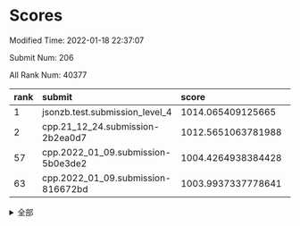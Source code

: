 # Scores

Modified Time: 2022-01-18 22:37:07

Submit Num: 206

All Rank Num: 40377

| rank |               submit               |       score        |       sigma        | pk_num |
| :--- | :--------------------------------- | :----------------- | :----------------- | :----- |
| 1    | jsonzb.test.submission_level_4     | 1014.065409125665  | 0.8064643553183036 | 439    |
| 2    | cpp.21_12_24.submission-2b2ea0d7   | 1012.5651063781988 | 0.8208808132081451 | 780    |
| 57   | cpp.2022_01_09.submission-5b0e3de2 | 1004.4264938384428 | 0.7055824883430709 | 788    |
| 63   | cpp.2022_01_09.submission-816672bd | 1003.9937337778641 | 0.7303493261876861 | 791    |


<details>
<summary>全部</summary>

| rank |                 submit                 |       score        |       sigma        | pk_num |
| :--- | :------------------------------------- | :----------------- | :----------------- | :----- |
| 1    | jsonzb.test.submission_level_4         | 1014.065409125665  | 0.8064643553183036 | 439    |
| 2    | cpp.21_12_24.submission-2b2ea0d7       | 1012.5651063781988 | 0.8208808132081451 | 780    |
| 3    | gobigger.level_3.submission_level_3_34 | 1012.0494107484753 | 0.7676530304795479 | 785    |
| 4    | gobigger.level_3.submission_level_3_28 | 1011.8862307883192 | 0.7852105086569926 | 782    |
| 5    | gobigger.level_3.submission_level_3_15 | 1011.4600176273327 | 0.7544773918227194 | 779    |
| 6    | gobigger.level_3.submission_level_3_29 | 1011.3510585276277 | 0.7615139838413909 | 785    |
| 7    | gobigger.level_3.submission_level_3_41 | 1011.0863452234216 | 0.7704725870537316 | 786    |
| 8    | gobigger.level_3.submission_level_3_49 | 1011.0032061862333 | 0.7672747510602922 | 788    |
| 9    | gobigger.level_3.submission_level_3_13 | 1010.9736147364936 | 0.752247909271973  | 784    |
| 10   | gobigger.level_3.submission_level_3_3  | 1010.8508808902541 | 0.7483638973815169 | 785    |
| 11   | gobigger.level_3.submission_level_3_17 | 1010.7377374540737 | 0.7543042548344268 | 792    |
| 12   | gobigger.level_3.submission_level_3_1  | 1010.6905554100013 | 0.7555806056530163 | 788    |
| 13   | gobigger.level_3.submission_level_3_21 | 1010.6578246463815 | 0.7721506029940411 | 786    |
| 14   | gobigger.level_3.submission_level_3_12 | 1010.5521681086693 | 0.7656841588379991 | 780    |
| 15   | gobigger.level_3.submission_level_3_33 | 1010.54616393554   | 0.740583262236974  | 787    |
| 16   | gobigger.level_3.submission_level_3_46 | 1010.5370463819729 | 0.7598976952356694 | 782    |
| 17   | gobigger.level_3.submission_level_3_16 | 1010.4098821473449 | 0.7624819424073438 | 787    |
| 18   | gobigger.level_3.submission_level_3_18 | 1010.2976764322289 | 0.7500885458865089 | 784    |
| 19   | gobigger.level_3.submission_level_3_8  | 1010.2710057232027 | 0.755446508980015  | 788    |
| 20   | gobigger.level_3.submission_level_3_39 | 1010.2708133842215 | 0.7530751837692427 | 786    |
| 21   | gobigger.level_3.submission_level_3_48 | 1010.2610620754251 | 0.7549380832785585 | 787    |
| 22   | gobigger.level_3.submission_level_3_26 | 1010.2425022499524 | 0.7500620580508351 | 790    |
| 23   | gobigger.level_3.submission_level_3_19 | 1010.191216050084  | 0.7459608014554878 | 783    |
| 24   | gobigger.level_3.submission_level_3_36 | 1010.1782873310767 | 0.7701569533049712 | 783    |
| 25   | gobigger.level_3.submission_level_3_43 | 1010.0594108048065 | 0.7466986263273234 | 786    |
| 26   | gobigger.level_3.submission_level_3_32 | 1009.9968229905535 | 0.7549158341747616 | 790    |
| 27   | gobigger.level_3.submission_level_3_40 | 1009.9334208074531 | 0.7384929227708072 | 783    |
| 28   | gobigger.level_3.submission_level_3_5  | 1009.8620471903342 | 0.7580973888910552 | 785    |
| 29   | gobigger.level_3.submission_level_3_31 | 1009.8291445640588 | 0.7544936190254826 | 779    |
| 30   | gobigger.level_3.submission_level_3_35 | 1009.8131753731174 | 0.7376911510098448 | 787    |
| 31   | gobigger.level_3.submission_level_3_44 | 1009.8085501856978 | 0.7539996246912509 | 792    |
| 32   | gobigger.level_3.submission_level_3_0  | 1009.7994035121994 | 0.7581828693651722 | 788    |
| 33   | gobigger.level_3.submission_level_3_11 | 1009.7394823683442 | 0.7414757539269838 | 785    |
| 34   | gobigger.level_3.submission_level_3_37 | 1009.6104609718683 | 0.7449656830655278 | 782    |
| 35   | gobigger.level_3.submission_level_3_38 | 1009.5935226239071 | 0.762272166111324  | 787    |
| 36   | gobigger.level_3.submission_level_3_2  | 1009.4169771025106 | 0.7302483161322505 | 788    |
| 37   | gobigger.level_3.submission_level_3_47 | 1009.4101772879054 | 0.7336029147585643 | 789    |
| 38   | gobigger.level_3.submission_level_3_27 | 1009.3293781571016 | 0.7446381260907058 | 782    |
| 39   | gobigger.level_3.submission_level_3_22 | 1009.1819857632174 | 0.7359706877133664 | 789    |
| 40   | gobigger.level_3.submission_level_3_7  | 1009.0476607017948 | 0.7460607352577282 | 783    |
| 41   | gobigger.level_3.submission_level_3_10 | 1009.0115114406592 | 0.7500361503446503 | 785    |
| 42   | gobigger.level_3.submission_level_3_45 | 1008.9267946591872 | 0.7524337838381442 | 782    |
| 43   | gobigger.level_3.submission_level_3_24 | 1008.8175322422163 | 0.7370724668612786 | 784    |
| 44   | gobigger.level_3.submission_level_3_25 | 1008.7107067726743 | 0.7271126645381254 | 787    |
| 45   | gobigger.level_3.submission_level_3_30 | 1008.7046854954326 | 0.7401588245275448 | 791    |
| 46   | gobigger.level_3.submission_level_3_23 | 1008.6223205651764 | 0.7467278324082647 | 787    |
| 47   | gobigger.level_3.submission_level_3_42 | 1008.4893510776894 | 0.7328276208847281 | 789    |
| 48   | gobigger.level_3.submission_level_3_20 | 1008.4507643668068 | 0.7440611087816482 | 778    |
| 49   | gobigger.level_3.submission_level_3_6  | 1008.3711030589072 | 0.7548025074388576 | 784    |
| 50   | gobigger.level_3.submission_level_3_9  | 1008.3256588872188 | 0.7368253163172853 | 783    |
| 51   | gobigger.level_3.submission_level_3_14 | 1008.1136219984035 | 0.7407318955246656 | 787    |
| 52   | gobigger.level_3.submission_level_3_4  | 1008.0931547544491 | 0.7344951831457399 | 781    |
| 53   | gobigger.level_1.submission_level_1_0  | 1004.984254680572  | 0.7173675049224956 | 789    |
| 54   | gobigger.level_1.submission_level_1_49 | 1004.6211316867734 | 0.7092327053195101 | 791    |
| 55   | gobigger.level_1.submission_level_1_4  | 1004.516018052277  | 0.7164007731280886 | 783    |
| 56   | gobigger.level_1.submission_level_1_18 | 1004.4458024969742 | 0.7156496698288403 | 782    |
| 57   | cpp.2022_01_09.submission-5b0e3de2     | 1004.4264938384428 | 0.7055824883430709 | 788    |
| 58   | gobigger.level_1.submission_level_1_22 | 1004.3950219504653 | 0.7151198815366437 | 785    |
| 59   | gobigger.level_1.submission_level_1_3  | 1004.340463043354  | 0.7068480074818739 | 789    |
| 60   | gobigger.level_1.submission_level_1_45 | 1004.0501555737557 | 0.7134440887316493 | 786    |
| 61   | gobigger.level_1.submission_level_1_19 | 1004.0028087633058 | 0.726253388977937  | 784    |
| 62   | gobigger.level_1.submission_level_1_27 | 1004.001265364938  | 0.7113151956881619 | 783    |
| 63   | cpp.2022_01_09.submission-816672bd     | 1003.9937337778641 | 0.7303493261876861 | 791    |
| 64   | gobigger.level_1.submission_level_1_48 | 1003.8664130059117 | 0.725392495812866  | 789    |
| 65   | gobigger.level_1.submission_level_1_32 | 1003.8459050691353 | 0.7218243026962252 | 790    |
| 66   | gobigger.level_1.submission_level_1_25 | 1003.7573675533748 | 0.7196130838976162 | 784    |
| 67   | gobigger.level_1.submission_level_1_15 | 1003.7546568743543 | 0.7126121478608004 | 785    |
| 68   | gobigger.level_1.submission_level_1_13 | 1003.6987836059371 | 0.7249563461082033 | 789    |
| 69   | gobigger.level_1.submission_level_1_1  | 1003.4653102852755 | 0.7272873737777747 | 786    |
| 70   | gobigger.level_1.submission_level_1_5  | 1003.4432431609163 | 0.7136215030606842 | 784    |
| 71   | gobigger.level_1.submission_level_1_10 | 1003.4256854429689 | 0.7119684650614914 | 786    |
| 72   | gobigger.level_1.submission_level_1_21 | 1003.3580611977666 | 0.7276891118374674 | 783    |
| 73   | gobigger.level_1.submission_level_1_46 | 1003.3443011966478 | 0.7100522707950238 | 787    |
| 74   | gobigger.level_1.submission_level_1_28 | 1003.3364543427751 | 0.7137976176582522 | 784    |
| 75   | gobigger.level_1.submission_level_1_47 | 1003.3079300992209 | 0.7334996580147823 | 783    |
| 76   | gobigger.level_1.submission_level_1_29 | 1003.2728855811345 | 0.7101106266959545 | 788    |
| 77   | gobigger.level_1.submission_level_1_16 | 1003.2154902764055 | 0.7171679649472842 | 783    |
| 78   | gobigger.level_1.submission_level_1_9  | 1003.2124367830678 | 0.7168443309448783 | 788    |
| 79   | gobigger.level_1.submission_level_1_26 | 1003.1269345442726 | 0.7128930399117246 | 786    |
| 80   | gobigger.level_1.submission_level_1_41 | 1003.0985682283932 | 0.7129875518471366 | 786    |
| 81   | gobigger.level_1.submission_level_1_8  | 1003.0787179077282 | 0.7346511713957223 | 783    |
| 82   | gobigger.level_1.submission_level_1_42 | 1003.0048679722439 | 0.7133264533707161 | 785    |
| 83   | gobigger.level_1.submission_level_1_11 | 1002.967036317852  | 0.7219070780308227 | 783    |
| 84   | gobigger.level_1.submission_level_1_33 | 1002.9631288625908 | 0.7155383280505682 | 783    |
| 85   | gobigger.level_1.submission_level_1_2  | 1002.9435388376421 | 0.7243991438810496 | 787    |
| 86   | gobigger.level_1.submission_level_1_7  | 1002.9265843514556 | 0.7220612458685539 | 787    |
| 87   | gobigger.level_1.submission_level_1_38 | 1002.8900504640266 | 0.7089173831893242 | 785    |
| 88   | gobigger.level_1.submission_level_1_24 | 1002.8612435851416 | 0.7261770401115902 | 783    |
| 89   | gobigger.level_1.submission_level_1_30 | 1002.7327008931414 | 0.710701717970956  | 786    |
| 90   | gobigger.level_1.submission_level_1_36 | 1002.7227909510433 | 0.7194549835568604 | 785    |
| 91   | gobigger.level_1.submission_level_1_44 | 1002.7142173392637 | 0.7073924443285707 | 782    |
| 92   | gobigger.level_1.submission_level_1_6  | 1002.7040319539742 | 0.7147834679679073 | 787    |
| 93   | gobigger.level_1.submission_level_1_23 | 1002.7014012015678 | 0.698552911375179  | 791    |
| 94   | gobigger.level_1.submission_level_1_17 | 1002.6892072790921 | 0.7115111253860948 | 788    |
| 95   | gobigger.level_1.submission_level_1_43 | 1002.6643530062753 | 0.7165466171746804 | 787    |
| 96   | gobigger.level_1.submission_level_1_31 | 1002.4867057750191 | 0.7129829797082666 | 786    |
| 97   | gobigger.level_1.submission_level_1_39 | 1002.4420223907402 | 0.7120229194808937 | 790    |
| 98   | gobigger.level_1.submission_level_1_40 | 1002.3871171530982 | 0.7094175105492079 | 788    |
| 99   | gobigger.level_1.submission_level_1_34 | 1002.2682753614922 | 0.717391299200541  | 784    |
| 100  | gobigger.level_1.submission_level_1_12 | 1002.2603697460058 | 0.7124569497078551 | 785    |
| 101  | gobigger.level_1.submission_level_1_14 | 1002.1610282538365 | 0.7345750588732595 | 789    |
| 102  | gobigger.level_1.submission_level_1_37 | 1002.088678132439  | 0.722134521993954  | 783    |
| 103  | gobigger.level_1.submission_level_1_35 | 1002.0880602837582 | 0.7170345757840515 | 784    |
| 104  | gobigger.level_1.submission_level_1_20 | 1001.5750704594652 | 0.7120285214202493 | 789    |
| 105  | gobigger.random.submission_random_25   | 997.9748827194021  | 0.7278182338516852 | 788    |
| 106  | gobigger.random.submission_random_43   | 996.9510720932038  | 0.7265029998037221 | 788    |
| 107  | gobigger.random.submission_random_18   | 996.9185620774244  | 0.7139659469439544 | 785    |
| 108  | gobigger.random.submission_random_16   | 996.6391118416905  | 0.707627397729813  | 789    |
| 109  | gobigger.random.submission_random_23   | 996.6313906214878  | 0.7134253865159328 | 786    |
| 110  | gobigger.random.submission_random_42   | 996.6191467106092  | 0.7076068304510796 | 785    |
| 111  | gobigger.random.submission_random_3    | 996.4579004941901  | 0.7339696369259836 | 792    |
| 112  | gobigger.random.submission_random_4    | 996.4151541682695  | 0.7064163401263183 | 782    |
| 113  | gobigger.random.submission_random_1    | 996.4019785826454  | 0.7199905453576046 | 788    |
| 114  | gobigger.random.submission_random_36   | 996.3766750401393  | 0.7112442865796593 | 790    |
| 115  | gobigger.random.submission_random_34   | 996.329226710012   | 0.714135347254265  | 786    |
| 116  | gobigger.random.submission_random_12   | 996.3051517127154  | 0.7233387153173476 | 788    |
| 117  | gobigger.random.submission_random_10   | 996.3029513465395  | 0.7099223732123509 | 789    |
| 118  | gobigger.random.submission_random_45   | 996.2759563842156  | 0.7200962359502027 | 786    |
| 119  | gobigger.random.submission_random_39   | 996.2715612954665  | 0.7292368556552115 | 788    |
| 120  | gobigger.random.submission_random_14   | 996.2465543239522  | 0.7080119641742998 | 789    |
| 121  | gobigger.random.submission_random_24   | 996.2139522974545  | 0.7221693954191288 | 789    |
| 122  | gobigger.random.submission_random_8    | 996.1955004432134  | 0.723828816346726  | 780    |
| 123  | gobigger.random.submission_random_38   | 996.125071085037   | 0.719129341197465  | 783    |
| 124  | gobigger.random.submission_random_20   | 996.0586613963054  | 0.7149658175638284 | 782    |
| 125  | gobigger.random.submission_random_30   | 996.0540413218924  | 0.7168026327209455 | 786    |
| 126  | gobigger.random.submission_random_41   | 996.0143693308464  | 0.708726271363154  | 788    |
| 127  | gobigger.random.submission_random_21   | 995.9298232208839  | 0.710792428871782  | 784    |
| 128  | gobigger.random.submission_random_0    | 995.9071470088724  | 0.7190116434244183 | 789    |
| 129  | gobigger.random.submission_random_7    | 995.8899611422786  | 0.7185763382143868 | 787    |
| 130  | gobigger.random.submission_random_2    | 995.8672882786325  | 0.7072700759680475 | 785    |
| 131  | gobigger.random.submission_random_11   | 995.8672313780278  | 0.7153325002189893 | 781    |
| 132  | gobigger.random.submission_random_31   | 995.843814578558   | 0.697190467423488  | 784    |
| 133  | gobigger.random.submission_random_33   | 995.8254932528622  | 0.7089956536243104 | 786    |
| 134  | gobigger.random.submission_random_46   | 995.7860205491556  | 0.7116165615956052 | 783    |
| 135  | gobigger.random.submission_random_28   | 995.7808405281861  | 0.7079105526568038 | 786    |
| 136  | gobigger.random.submission_random_49   | 995.7714920852288  | 0.7145561709199535 | 785    |
| 137  | gobigger.random.submission_random_19   | 995.7300611108761  | 0.7160790835445541 | 788    |
| 138  | gobigger.random.submission_random_17   | 995.6721834123501  | 0.7143288319731088 | 789    |
| 139  | gobigger.random.submission_random_13   | 995.6581381025275  | 0.7084419502865137 | 787    |
| 140  | gobigger.random.submission_random_29   | 995.6025658579451  | 0.7300399784653913 | 783    |
| 141  | gobigger.random.submission_random_26   | 995.5985633070804  | 0.7144999505076594 | 786    |
| 142  | gobigger.random.submission_random_22   | 995.5835829723264  | 0.7051650354739508 | 790    |
| 143  | gobigger.random.submission_random_32   | 995.5438057575083  | 0.7323165250084637 | 787    |
| 144  | gobigger.random.submission_random_40   | 995.3914408162245  | 0.7124342752937007 | 785    |
| 145  | gobigger.random.submission_random_27   | 995.3668743651893  | 0.7158100725720639 | 792    |
| 146  | gobigger.random.submission_random_44   | 995.3602155912795  | 0.7196939595853801 | 789    |
| 147  | gobigger.random.submission_random_47   | 995.348327750913   | 0.7168975189669843 | 783    |
| 148  | gobigger.random.submission_random_5    | 995.294124050029   | 0.716237714804563  | 786    |
| 149  | gobigger.random.submission_random_9    | 995.2729191086202  | 0.7147929359782959 | 786    |
| 150  | gobigger.random.submission_random_48   | 995.2434495401694  | 0.7157390424002521 | 789    |
| 151  | gobigger.random.submission_random_15   | 995.2369997268199  | 0.7158110938847319 | 782    |
| 152  | gobigger.random.submission_random_35   | 995.1886886235708  | 0.7100274172994117 | 779    |
| 153  | gobigger.random.submission_random_37   | 994.7350016654912  | 0.728810068678726  | 784    |
| 154  | gobigger.random.submission_random_6    | 994.72902492845    | 0.723115700294688  | 790    |
| 155  | gobigger.level_2.submission_level_2_45 | 994.006821286972   | 0.7402742615196648 | 785    |
| 156  | gobigger.level_2.submission_level_2_5  | 993.8318326964362  | 0.737897018392379  | 785    |
| 157  | gobigger.level_2.submission_level_2_46 | 993.8032884007137  | 0.7487630634470593 | 788    |
| 158  | gobigger.level_2.submission_level_2_41 | 993.7231528782535  | 0.7350367748480755 | 789    |
| 159  | gobigger.level_2.submission_level_2_33 | 993.7184055669383  | 0.7429944919806232 | 791    |
| 160  | gobigger.level_2.submission_level_2_15 | 993.4878432073624  | 0.7332477056146509 | 788    |
| 161  | gobigger.level_2.submission_level_2_17 | 993.2663710958682  | 0.7358695457212568 | 785    |
| 162  | gobigger.level_2.submission_level_2_3  | 993.2363848897609  | 0.7461366540698839 | 784    |
| 163  | gobigger.level_2.submission_level_2_34 | 993.2325182050482  | 0.75169355824106   | 786    |
| 164  | gobigger.level_2.submission_level_2_21 | 993.1763653429533  | 0.7454149494850546 | 786    |
| 165  | gobigger.level_2.submission_level_2_25 | 992.9306510901087  | 0.7495437931293591 | 785    |
| 166  | gobigger.level_2.submission_level_2_35 | 992.8249043807864  | 0.7488952051033141 | 785    |
| 167  | gobigger.level_2.submission_level_2_32 | 992.7825963680658  | 0.7471970659406928 | 789    |
| 168  | gobigger.level_2.submission_level_2_24 | 992.7589679317866  | 0.7546339993007976 | 788    |
| 169  | gobigger.level_2.submission_level_2_38 | 992.6541511172506  | 0.7426169050818452 | 788    |
| 170  | gobigger.level_2.submission_level_2_27 | 992.4124378268197  | 0.7323420594824115 | 784    |
| 171  | gobigger.level_2.submission_level_2_47 | 992.3810025069398  | 0.7475735133358407 | 781    |
| 172  | gobigger.level_2.submission_level_2_4  | 992.2389391839952  | 0.746487115456623  | 784    |
| 173  | gobigger.level_2.submission_level_2_44 | 992.0529151914055  | 0.7649401316900057 | 785    |
| 174  | gobigger.level_2.submission_level_2_30 | 992.0236804821088  | 0.7636984144452286 | 786    |
| 175  | gobigger.level_2.submission_level_2_31 | 992.0005203858941  | 0.7609115134283011 | 785    |
| 176  | gobigger.level_2.submission_level_2_14 | 991.9836484611391  | 0.7563528416726064 | 784    |
| 177  | gobigger.level_2.submission_level_2_29 | 991.9066125184479  | 0.7681981056888686 | 784    |
| 178  | gobigger.level_2.submission_level_2_7  | 991.8623231462501  | 0.7528766150853311 | 786    |
| 179  | gobigger.level_2.submission_level_2_20 | 991.8470480294167  | 0.7456222508889409 | 787    |
| 180  | gobigger.level_2.submission_level_2_13 | 991.8244021600808  | 0.7572281819369346 | 787    |
| 181  | gobigger.level_2.submission_level_2_6  | 991.8098297926078  | 0.7605197177964904 | 784    |
| 182  | gobigger.level_2.submission_level_2_18 | 991.7876236912849  | 0.7450592017302227 | 778    |
| 183  | gobigger.level_2.submission_level_2_37 | 991.7333159999394  | 0.7710120374367923 | 783    |
| 184  | gobigger.level_2.submission_level_2_11 | 991.6789267662845  | 0.7539428837589753 | 786    |
| 185  | gobigger.level_2.submission_level_2_42 | 991.6744702722891  | 0.7463164438136746 | 780    |
| 186  | gobigger.level_2.submission_level_2_12 | 991.6436092673772  | 0.7308720106488265 | 787    |
| 187  | gobigger.level_2.submission_level_2_10 | 991.6133556261702  | 0.7561177318330174 | 782    |
| 188  | gobigger.level_2.submission_level_2_8  | 991.5692705844923  | 0.7705956501553123 | 786    |
| 189  | gobigger.level_2.submission_level_2_16 | 991.4650160598175  | 0.7557412614901424 | 787    |
| 190  | gobigger.level_2.submission_level_2_0  | 991.4460979283306  | 0.7417785280395609 | 786    |
| 191  | gobigger.level_2.submission_level_2_26 | 991.1999261072139  | 0.7579852847558525 | 790    |
| 192  | gobigger.level_2.submission_level_2_49 | 991.1896568754061  | 0.7781882823885286 | 783    |
| 193  | gobigger.level_2.submission_level_2_43 | 991.0878389815983  | 0.7577389269832144 | 787    |
| 194  | gobigger.level_2.submission_level_2_28 | 991.0807223145731  | 0.7592244918025991 | 789    |
| 195  | gobigger.level_2.submission_level_2_36 | 991.0612716969455  | 0.7510633749663436 | 787    |
| 196  | gobigger.level_2.submission_level_2_2  | 990.9800093256416  | 0.7569781998825704 | 778    |
| 197  | gobigger.level_2.submission_level_2_19 | 990.9722509949162  | 0.7716948689016307 | 788    |
| 198  | gobigger.level_2.submission_level_2_9  | 990.9624843777461  | 0.7581311303912527 | 784    |
| 199  | gobigger.level_2.submission_level_2_39 | 990.9414775762119  | 0.767584341584285  | 790    |
| 200  | gobigger.level_2.submission_level_2_48 | 990.7804357222124  | 0.7785214063608239 | 782    |
| 201  | gobigger.level_2.submission_level_2_22 | 990.6921719209175  | 0.7656086802056286 | 786    |
| 202  | gobigger.level_2.submission_level_2_1  | 990.4111593602163  | 0.7636667153834181 | 786    |
| 203  | gobigger.level_2.submission_level_2_40 | 990.4084743845683  | 0.7716535886232893 | 787    |
| 204  | gobigger.level_2.submission_level_2_23 | 990.2956730570148  | 0.7540427830316775 | 785    |
| 205  | gobigger.none.submission_none_1        | 977.1348753018095  | 1.3177082103700182 | 779    |
| 206  | gobigger.none.submission_none_0        | 976.34864889579    | 1.3690488603260524 | 783    |

</details>